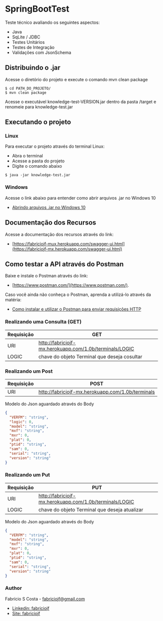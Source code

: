 # SpringBootTest

Teste técnico avaliando os seguintes aspectos:

* Java
* SqLite / JDBC
* Testes Unitários
* Testes de Integração
* Validações com JsonSchema

## Distribuindo o .jar

Acesse o diretório do projeto e execute o comando mvn clean package

```console
$ cd PATH_DO_PROJETO/
$ mvn clean package
```

Acesse o executável knowledge-test-VERSION.jar dentro da pasta /target e renomeie 
para knowledge-test.jar

## Executando o projeto

### Linux

Para executar o projeto através do terminal Linux:

* Abra o terminal
* Acesse a pasta do projeto
* Digite o comando abaixo

```console
$ java -jar knowledge-test.jar
```

### Windows

Acesse o link abaixo para entender como abrir arquivos .jar no Windows 10

* [Abrindo arquivos .jar no Windows 10](https://answers.microsoft.com/pt-br/windows/forum/windows_10-other_settings/abrindo-arquivos-jar-no-windows-10/59036c1f-5bcf-4826-a833-9b160d7cb3b9)

## Documentação dos Recursos

Acesse a documentação dos recursos através do link:

* [https://fabriciojf-mux.herokuapp.com/swagger-ui.html](https://fabriciojf-mx.herokuapp.com/swagger-ui.html)


## Como testar a API através do Postman

Baixe e instale o Postman através do link:

* [https://www.postman.com/](https://www.postman.com/). 

Caso você ainda não conheça o Postman, aprenda a utilizá-lo através da matéria:

* [Como instalar e utilizar o Postman para enviar requisições HTTP](https://atendimento.tecnospeed.com.br/hc/pt-br/articles/360017143594-Como-instalar-e-utilizar-o-Postman-para-enviar-requisi%C3%A7%C3%B5es-HTTP)


### Realizando uma Consulta (GET)

| Requisição | **GET** |
| --- | --- |
| URI | http://fabriciojf-mx.herokuapp.com/1.0b/terminals/LOGIC |
| LOGIC | chave do objeto Terminal que deseja cosultar |


### Realizando um Post

| Requisição | **POST** |
| --- | --- |
| URI | http://fabriciojf-mx.herokuapp.com/1.0b/terminals |

Modelo do Json aguardado através do Body

```json
{
  "VERFM": "string",
  "logic": 0,
  "model": "string",
  "mxf": "string",
  "mxr": 0,
  "plat": 0,
  "ptid": "string",
  "sam": 0,
  "serial": "string",
  "version": "string"
}
```

### Realizando um Put

| Requisição | **PUT** |
| --- | --- |
| URI | http://fabriciojf-mx.herokuapp.com/1.0b/terminals/LOGIC |
| LOGIC | chave do objeto Terminal que deseja atualizar |

Modelo do Json aguardado através do Body

```json
{
  "VERFM": "string",
  "model": "string",
  "mxf": "string",
  "mxr": 0,
  "plat": 0,
  "ptid": "string",
  "sam": 0,
  "serial": "string",
  "version": "string"
}
```

### Author

Fabrício S Costa - fabriciojf@gmail.com

* [Linkedin: fabriciojf](https://www.linkedin.com/in/fabricioscosta/)
* [Site: fabriciojf](https://fabriciojf.com)